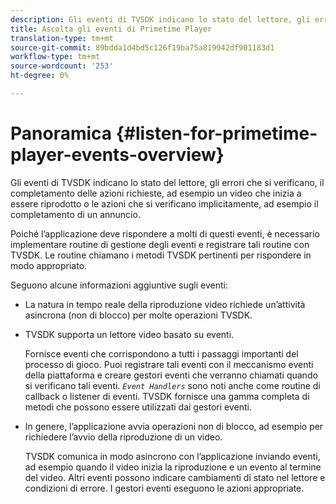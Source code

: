 ```yaml
---
description: Gli eventi di TVSDK indicano lo stato del lettore, gli errori che si verificano, il completamento delle azioni richieste, ad esempio un video che inizia a essere riprodotto o le azioni che si verificano implicitamente, ad esempio il completamento di un annuncio.
title: Ascolta gli eventi di Primetime Player
translation-type: tm+mt
source-git-commit: 89bdda1d4bd5c126f19ba75a819942df901183d1
workflow-type: tm+mt
source-wordcount: '253'
ht-degree: 0%

---
```



# Panoramica {#listen-for-primetime-player-events-overview}

Gli eventi di TVSDK indicano lo stato del lettore, gli errori che si verificano, il completamento delle azioni richieste, ad esempio un video che inizia a essere riprodotto o le azioni che si verificano implicitamente, ad esempio il completamento di un annuncio.

Poiché l’applicazione deve rispondere a molti di questi eventi, è necessario implementare routine di gestione degli eventi e registrare tali routine con TVSDK. Le routine chiamano i metodi TVSDK pertinenti per rispondere in modo appropriato.

Seguono alcune informazioni aggiuntive sugli eventi:

* La natura in tempo reale della riproduzione video richiede un’attività asincrona (non di blocco) per molte operazioni TVSDK.
* TVSDK supporta un lettore video basato su eventi.

   Fornisce eventi che corrispondono a tutti i passaggi importanti del processo di gioco. Puoi registrare tali eventi con il meccanismo eventi della piattaforma e creare gestori eventi che verranno chiamati quando si verificano tali eventi. *`Event Handlers`* sono noti anche come routine di callback o listener di eventi. TVSDK fornisce una gamma completa di metodi che possono essere utilizzati dai gestori eventi.
* In genere, l’applicazione avvia operazioni non di blocco, ad esempio per richiedere l’avvio della riproduzione di un video.

   TVSDK comunica in modo asincrono con l’applicazione inviando eventi, ad esempio quando il video inizia la riproduzione e un evento al termine del video. Altri eventi possono indicare cambiamenti di stato nel lettore e condizioni di errore. I gestori eventi eseguono le azioni appropriate.

